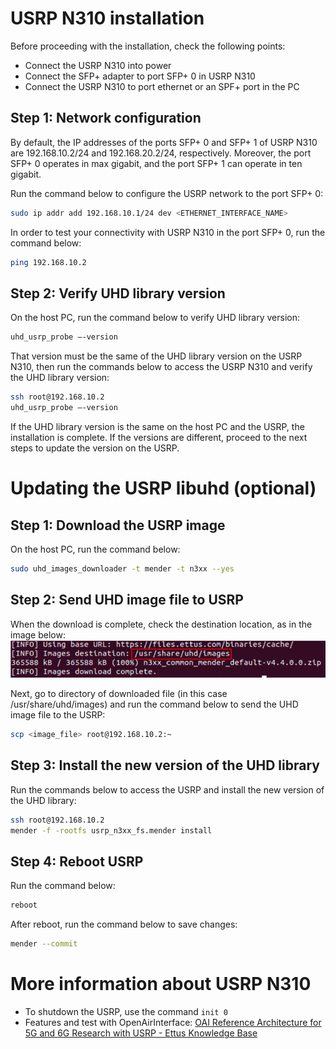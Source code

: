 # USRP N310 installation 

Before proceeding with the installation, check the following points:

* Connect the USRP N310 into power 
* Connect the SFP+ adapter to port SFP+	0 in USRP N310
* Connect the USRP N310 to port ethernet or an SPF+ port in the PC

## Step 1: Network configuration

By default, the IP addresses of the ports SFP+ 0 and SFP+ 1 of USRP N310 are 192.168.10.2/24 and 192.168.20.2/24, respectively. Moreover, the port SFP+ 0 operates in max gigabit, and the port SFP+ 1 can operate in ten gigabit.

Run the command below to configure the USRP network to the port SFP+ 0:
```bash
sudo ip addr add 192.168.10.1/24 dev <ETHERNET_INTERFACE_NAME>
```

In order to test your connectivity with USRP N310 in the port SFP+ 0, run the command below:
```bash
ping 192.168.10.2 
```

## Step 2: Verify UHD library version

On the host PC, run the command below to verify UHD library version:
```bash
uhd_usrp_probe –-version 
```

That version must be the same of the UHD library version on the USRP N310, then run the commands below to access the USRP N310 and verify the UHD library version:
```bash
ssh root@192.168.10.2 
uhd_usrp_probe –-version 
```

If the UHD library version is the same on the host PC and the USRP, the installation is complete. If the versions are different, proceed to the next steps to update the version on the USRP.

# Updating the USRP libuhd (optional) 

## Step 1: Download the USRP image

On the host PC, run the command below:
```bash
sudo uhd_images_downloader -t mender -t n3xx --yes
```

## Step 2: Send UHD image file to USRP
When the download is complete, check the destination location, as in the image below:
![image](img/uhd-image-update.png)

Next, go to directory of downloaded file (in this case /usr/share/uhd/images) and run the command below to send the UHD image file to the USRP:
```bash
scp <image_file> root@192.168.10.2:~
```

## Step 3: Install the new version of the UHD library

Run the commands below to access the USRP and install the new version of the UHD library:
```bash
ssh root@192.168.10.2
mender -f -rootfs usrp_n3xx_fs.mender install
```

## Step 4: Reboot USRP

Run the command below:
```bash
reboot
```

After reboot, run the command below to save changes:
```bash
mender --commit
```

# More information about USRP N310

* To shutdown the USRP, use the command `init 0`
* Features and test with OpenAirInterface: [OAI Reference Architecture for 5G and 6G Research with USRP - Ettus Knowledge Base](https://kb.ettus.com/OAI_Reference_Architecture_for_5G_and_6G_Research_with_USRP)
